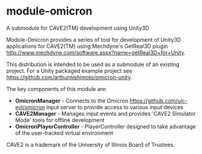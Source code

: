 # module-omicron
A submodule for CAVE2(TM) development using Unity3D

Module-Omicron provides a series of tool for development of Unity3D applications for CAVE2(TM) using Mechdyne's GetReal3D plugin <http://www.mechdyne.com/software.aspx?name=getReal3D+for+Unity>.

This distribution is intended to be used as a submodule of an existing project. For a Unity packaged example project see https://github.com/arthurnishimoto/omicron-unity.

The key components of this module are:
* <b>OmicronManager</b> - Connects to the Omicron <https://github.com/uic-evl/omicron> input server to provide access to various input devices
* <b>CAVE2Manager</b> - Manages input events and provides 'CAVE2 Simulator Mode' tools for offline development
* <b>OmicronPlayerController</b> - PlayerController designed to take advantage of the user-tracked virtual environment

CAVE2 is a trademark of the University of Illinois Board of Trustees.
